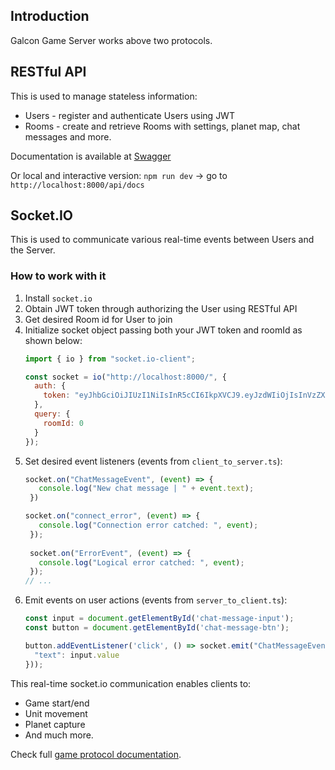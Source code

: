 ## Introduction

Galcon Game Server works above two protocols.


## RESTful API

This is used to manage stateless information:
- Users - register and authenticate Users using JWT
- Rooms - create and retrieve Rooms with settings, planet map, chat messages and more.


Documentation is available at [Swagger](https://app.swaggerhub.com/apis-docs/perfect/galcon-server/0.0.1)

Or local and interactive version: `npm run dev` -> go to `http://localhost:8000/api/docs`


## Socket.IO

This is used to communicate various real-time events between Users and the Server.


### How to work with it

1. Install `socket.io`
2. Obtain JWT token through authorizing the User using RESTful API
3. Get desired Room id for User to join
4. Initialize socket object passing both your JWT token and roomId as shown below: 
    ```javascript
    import { io } from "socket.io-client";
    
    const socket = io("http://localhost:8000/", {
      auth: {
        token: "eyJhbGciOiJIUzI1NiIsInR5cCI6IkpXVCJ9.eyJzdWIiOjIsInVzZXJuYW1lIjoidGVzdCIsImlhdCI6MTY4MzcyNTk1OH0.5hLxvGL324wuNzilDF9I3K-ft0CKgvTrw4dFCJpjD1Q"
      },
      query: {
        roomId: 0
      }
    });
    ```
5. Set desired event listeners (events from `client_to_server.ts`): 
   ```javascript
   socket.on("ChatMessageEvent", (event) => {
      console.log("New chat message | " + event.text);
    })
   
   socket.on("connect_error", (event) => {
      console.log("Connection error catched: ", event);
    });
    
    socket.on("ErrorEvent", (event) => {
      console.log("Logical error catched: ", event);
    });
   // ...
   ```
6. Emit events on user actions (events from `server_to_client.ts`): 
    ```javascript
    const input = document.getElementById('chat-message-input');
    const button = document.getElementById('chat-message-btn');
    
    button.addEventListener('click', () => socket.emit("ChatMessageEvent", {
      "text": input.value
    }));
    ```

This real-time socket.io communication enables clients to:
- Game start/end
- Unit movement
- Planet capture
- And much more.

Check full [game protocol documentation](https://gurland.github.io/galcon-game-server/).
